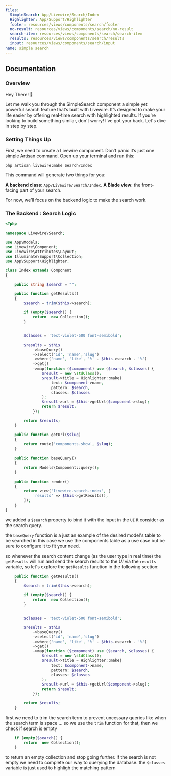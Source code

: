 ```yaml
---
files: 
  SimpleSearch: App/Livewire/Search/Index
  Highlighter: App/Support/Highlighter
  footer: resources/views/components/search/footer
  no-result: resources/views/components/search/no-result
  search-item: resources/views/components/search/search-item
  results: resources/views/components/search/results
  input: resources/views/components/search/input
name: simple search
---
```


## Documentation 

### Overview 
Hey There! 👋

Let me walk you through the SimpleSearch component a simple yet powerful search feature that’s built with Livewire. It’s designed to make your life easier by offering real-time search with highlighted results. If you're looking to build something similar, don't worry! I’ve got your back. Let's dive in step by step.

### Setting Things Up
First, we need to create a Livewire component. Don’t panic it’s just one simple Artisan command. Open up your terminal and run this:

```shell
php artisan livewire:make Search/Index
```
This command will generate two things for you:

**A backend class**: ``App/Livewire/Search/Index``.
**A Blade view**: the front-facing part of your search.

For now, we’ll focus on the backend logic to make the search work.

###  The Backend : Search Logic
```php
<?php

namespace Livewire\Search;

use App\Models;
use Livewire\Component;
use Livewire\Attributes\Layout;
use Illuminate\Support\Collection;
use App\Support\Highlighter;

class Index extends Component
{

    public string $search = "";

    public function getResults()
    {
        $search = trim($this->search);

        if (empty($search)) {
            return  new Collection();
        }


        $classes = 'text-violet-500 font-semibold';

        $results = $this
            ->baseQuery()
            ->select('id', 'name','slug')
            ->where('name', 'like', '%' . $this->search . '%')
            ->get()
            ->map(function ($component) use ($search, $classes) {
                $result = new \stdClass();
                $result->title = Highlighter::make(
                    text: $component->name,
                    pattern: $search,
                    classes: $classes
                );
                $result->url = $this->getUrl($component->slug);
                return $result;
            });

        return $results;
    }

    public function getUrl($slug)
    {
        return route('components.show', $slug);
    }

    public function baseQuery()
    {
        return Models\Component::query();
    }

    public function render()
    {
        return view('livewire.search.index', [
            'results' => $this->getResults(),
        ]);
    }
}

```
we added a ``$search`` property to bind it with the input in the `UI` it consider as the search query.

the ``baseQuery`` function is a just an example of the desired model's table to be searched in this case we use the components table as a use case but be sure to configure it to fit your need.

so whenever the search content change (as the user type in real time) the ``getResults`` will run and send the search results to the *UI* via the `results` variable, so let's explore the ``getResults`` function in the following section:

```php
    public function getResults()
    {
        $search = trim($this->search);

        if (empty($search)) {
            return  new Collection();
        }


        $classes = 'text-violet-500 font-semibold';

        $results = $this
            ->baseQuery()
            ->select('id', 'name','slug')
            ->where('name', 'like', '%' . $this->search . '%')
            ->get()
            ->map(function ($component) use ($search, $classes) {
                $result = new \stdClass();
                $result->title = Highlighter::make(
                    text: $component->name,
                    pattern: $search,
                    classes: $classes
                );
                $result->url = $this->getUrl($component->slug);
                return $result;
            });

        return $results;
    }
```
first we need to trim the search term to prevent uncessary queries like when the search term is space ... so we use the ``trim`` function for that, then we check if search is empty 

```php
    if (empty($search)) {
        return  new Collection();
    }
``` 
to return an empty collection and stop going further. if the search is not empty we need to complete our way to querying the database.
the ``$classes`` variable is just used to highligh the matching pattern
